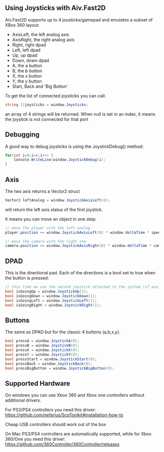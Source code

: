 Using Joysticks with Aiv.Fast2D
-------------------------------

Aiv.Fast2D supports up to 4 jousticks/gamepad and emulates a subset of XBox 360 layout:

* AxisLeft, the left analog axis
* AxisRight, the right analog axis
* Right, right dpad
* Left, left dpad
* Up, up dpad
* Down, down dpad
* A, the a button
* B, the b button
* X, the x button
* Y, the y button
* Start, Back and 'Big Button'


To get the list of connected joysticks you can call:

```cs
string []joysticks = window.Joysticks;
```

an array of 4 strings will be returned. When null is set in an index, it means the joystick is not connected for that port

Debugging
---------

A good way to debug joysticks is using the JoystickDebug() method:

```cs
for(int i=0;i<4;i++) {
    Console.WriteLine(window.JoystickDebug(i);
}
```

Axis
----

The two axis returns a Vector2 struct

```cs
Vector2 leftAnalog = window.JoystickAxisLeft(0);
```

will return the left axis status of the first joystick.

It means you can move an object in one step:

```cs
// move the player with the left analog
player.position += window.JoystickAxisLeft(0) * window.deltaTime * speed;

// move the camera with the right one
camera.position += window.JoystickAxisRight(0) * window.deltaTime * cameraSpeed;
```

DPAD
----

This is the directional pad. Each of the directions is a bool set to true when the button is pressed:

```cs
// this time we use the second joystick attached to the system (if available)
bool isGoingUp = window.JoystickUp(1);
bool isGoingDown = window.JoystickDown(1);
bool isGoingLeft = window.JoystickLeft(1);
bool isGoingRight = window.JoystickRight(1);
```

Buttons
-------

The same as DPAD but for the classic 4 buttons (a,b,x,y).

```cs
bool pressA = window.JoystickA(0);
bool pressB = window.JoystickB(0);
bool pressX = window.JoystickX(0);
bool pressY = window.JoystickY(0);
bool pressStart = window.JoystickStart(0);
bool pressBack = window.JoystickBack(0);
bool pressBigButton = window.JoystickBigButton(0);
```

Supported Hardware
------------------

On windows you can use Xbox 360 and Xbox one controllers without additional drivers.

For PS3/PS4 controllers you need this driver: https://github.com/nefarius/ScpToolkit#installation-how-to

Cheap USB controllers should work out of the box

On Mac PS3/PS4 controllers are automatically supported, while for Xbox 360/One you need this driver: https://github.com/360Controller/360Controller/releases
